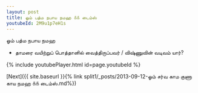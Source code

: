 ```yaml
---
layout: post
title: ஓம் பத்ம நபாய நமஹ ௧௧ டைம்ஸ்
youtubeId: 2M9u1p7eH1s
---
```

 
 
 ஓம் பத்ம நபாய நமஹ  
 
 -  தாமரை வயிற்றுப் பொத்தானில் வைத்திருப்பவர் / விஷ்ணுவின் வடிவம் யார்? 
 
  
 
  
 
 
 
 
 
 


{% include youtubePlayer.html id=page.youtubeId %}
 
[Next]({{ site.baseurl }}{% link  split1/_posts/2013-09-12-ஓம் சர்வ காம குணா காய நமஹ ௧௧ டைம்ஸ்.md%})
 
